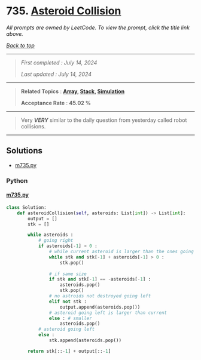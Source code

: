 # 735. [Asteroid Collision](<https://leetcode.com/problems/asteroid-collision>)

*All prompts are owned by LeetCode. To view the prompt, click the title link above.*

*[Back to top](<../README.md>)*

------

> *First completed : July 14, 2024*
>
> *Last updated : July 14, 2024*

------

> **Related Topics** : **[Array](<by_topic/Array.md>), [Stack](<by_topic/Stack.md>), [Simulation](<by_topic/Simulation.md>)**
>
> **Acceptance Rate** : **45.02 %**

------

> Very ***VERY*** similar to the daily question from yesterday called robot collisions.

------

## Solutions

- [m735.py](<../my-submissions/m735.py>)
### Python
#### [m735.py](<../my-submissions/m735.py>)
```Python
class Solution:
    def asteroidCollision(self, asteroids: List[int]) -> List[int]:
        output = []
        stk = []

        while asteroids :
            # going right
            if asteroids[-1] > 0 :
                # while current asteroid is larger than the ones going left
                while stk and stk[-1] + asteroids[-1] > 0 :
                    stk.pop()
                
                # if same size
                if stk and stk[-1] == -asteroids[-1] :
                    asteroids.pop()
                    stk.pop()
                # no astroids not destroyed going left
                elif not stk :
                    output.append(asteroids.pop())
                # asteroid going left is larger than current
                else : # smaller
                    asteroids.pop()
            # asteroid going left
            else :
                stk.append(asteroids.pop())

        return stk[::-1] + output[::-1]
```


